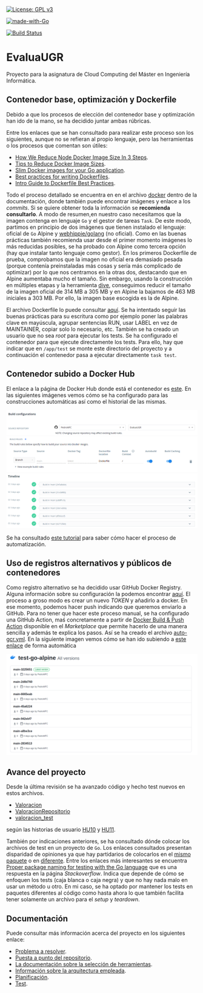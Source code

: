 [![License: GPL v3](https://img.shields.io/badge/License-GPLv3-blue.svg)](https://www.gnu.org/licenses/gpl-3.0)

[![made-with-Go](https://img.shields.io/badge/Made%20with-Go-1f425f.svg)](http://golang.org)

[![Build Status](https://travis-ci.org/PedroMFC/EvaluaUGR.svg?branch=main)](https://travis-ci.org/PedroMFC/EvaluaUGR)

# EvaluaUGR
Proyecto para la asignatura de Cloud Computing del Máster en Ingeniería Informática.

## Contenedor base, optimización y Dockerfile

Debido a que los procesos de elección del contenedor base y optimización han ido de la mano, se ha decidido juntar ambas rúbricas. 

Entre los enlaces que se han consultado para realizar este proceso son los siguientes, aunque no se refieran al propio lenguaje, pero las herramientas o los procesos que comentan son útiles:

 * [How We Reduce Node Docker Image Size In 3 Steps](https://medium.com/trendyol-tech/how-we-reduce-node-docker-image-size-in-3-steps-ff2762b51d5a).
 * [Tips to Reduce Docker Image Sizes](https://hackernoon.com/tips-to-reduce-docker-image-sizes-876095da3b34).
 * [Slim Docker images for your Go application](https://dev.to/andrioid/slim-docker-images-for-your-go-application-11oo).
 * [Best practices for writing Dockerfiles](https://docs.docker.com/develop/develop-images/dockerfile_best-practices/).
 * [Intro Guide to Dockerfile Best Practices](https://www.docker.com/blog/intro-guide-to-dockerfile-best-practices/).

Todo el proceso detallado se encuentra en en el archivo [docker][docker] dentro de la documentación, donde también puede encontrar imágenes y enlace a los *commits*. Si se quiere obtener toda la información se **recomienda consultarlo**. A modo de resumen,en nuestro caso necesitamos que la imagen contenga en lenguaje `Go` y el gestor de tareas `Task`. De este modo, partimos en principio de dos imágenes que tienen instalado el lenguaje: oficial de `Go` Alpine y [webhippie/golang](https://hub.docker.com/r/webhippie/golang) (no oficial). Como en las buenas prácticas también recomienda usar desde el primer momento imágenes lo más reducidas posibles, se ha probado con Alpine como tercera opción (hay que instalar tanto lenguaje como gestor). En los primeros Dockerfile de prueba, comprobamos que la imagen no oficial era demasiado pesada (porque contenía preinstaladas más cosas y sería más complicado de optimizar) por lo que nos centramos en la otras dos, destacando que en Alpine aumentaba mucho el tamaño. Sin embargo, usando la construcción en múltiples etapas y la herramienta [dive](https://github.com/wagoodman/dive), conseguimos reducir el tamaño de la imagen oficial de 314 MB a 305 MB y en Alpine la bajamos de 463 MB iniciales a 303 MB. Por ello, la imagen base escogida es la de Alpine.

El archivo Dockerfile lo puede consultar [aquí](./Dockerfile). Se ha intentado seguir las buenas prácticas para su escritura como por ejemplo poner las palabras clave en mayúscula, agrupar sentencias RUN, usar LABEL en vez de MAINTAINER, copiar solo lo necesario, etc. También se ha creado un usuario que no sea *root* para ejecutar los tests. Se ha configurado el contenedor para que ejecute directamente los tests. Para ello, hay que indicar que en `/app/test` se monte este directorio del proyecto y a continuación el contenedor pasa a ejecutar directamente `task test`.

## Contenedor subido a Docker Hub

El enlace a la página de Docker Hub donde está el contenedor es [este](https://hub.docker.com/r/pedromfc/evaluaugr). En las siguientes imágenes vemos cómo se ha configurado para las construcciones automáticas así como el historial de las mismas.

![](./docs/imgs/docker/3.png)
![](./docs/imgs/docker/4.png)
![](./docs/imgs/docker/5.png)

Se ha consultado [este tutorial](https://www.youtube.com/watch?v=SzzwFauxK98) para saber cómo hacer el proceso de automatización.


## Uso de registros alternativos y públicos de contenedores

Como registro alternativo se ha decidido usar GitHub Docker Registry. Alguna información sobre su configuración la podemos encontrar [aquí](https://docs.github.com/es/free-pro-team@latest/packages/using-github-packages-with-your-projects-ecosystem/configuring-docker-for-use-with-github-packages). El proceso a groso modo es crear un nuevo *TOKEN* y añadirlo a docker. En ese momento, podemos hacer push indicando que queremos enviarlo a GitHub. Para no tener que hacer este proceso manual, se ha configurado una GitHub Action, maś concretamente a partir de [Docker Build & Push Action](https://github.com/marketplace/actions/docker-build-push-action) disponible en el *Marketplace* que permite hacerlo de una manera sencilla y además te explica los pasos. Así se ha creado el archivo [auto-gcr.yml](.github/workflows/auto-gcr.yml). En la siguiente imagen vemos cómo se han ido subiendo a [este enlace](https://github.com/PedroMFC/EvaluaUGR/packages/508196) de forma automática

![](./docs/imgs/docker/6.png)



## Avance del proyecto

Desde la última revisión se ha avanzado código y hecho test nuevos en estos archivos.

- [Valoracion](./internal/microval/modelsval/valoracion.go)
- [ValoracionRepositorio](./internal/microval/modelsval/valoracionrepositorio.go)
- [valoracion_test](./tests/valoracion_test.go)

según las historias de usuario [HU10](https://github.com/PedroMFC/EvaluaUGR/issues/62) y [HU11](https://github.com/PedroMFC/EvaluaUGR/issues/63).

También por indicaciones anteriores, se ha consultado dónde colocar los archivos de test en un proyecto de `Go`. Los enlaces consultados presentan disparidad de opiniones ya que hay partidarios de colocarlos en el [mismo paquete](https://stackoverflow.com/questions/19200235/golang-tests-in-sub-directory) o en [diferente](https://medium.com/@matryer/5-simple-tips-and-tricks-for-writing-unit-tests-in-golang-619653f90742). Entre los enlaces más interesantes se encuentra [Proper package naming for testing with the Go language](https://stackoverflow.com/questions/19998250/proper-package-naming-for-testing-with-the-go-language/31443271#31443271) que es una respuesta en la página *Stackoverflow*. Indica que depende de cómo se enfoquen los tests (caja blanca o caja negra) y que no hay nada malo en usar un método u otro. En mi caso, se ha optado por mantener los tests en paquetes diferentes al código como hasta ahora lo que también facilita tener solamente un archivo para el *setup* y *teardown*.

## Documentación
Puede consultar más información acerca del proyecto en los siguientes enlace:

* [Problema a resolver][problema].
* [Puesta a punto del repositorio][configGitHub].
* [La documentación sobre la selección de herramientas][herramientas].
* [Información sobre la arquitectura empleada][arquitectura].
* [Planificación][planificacion].
* [Test][tests].

[configGitHub]: https://pedromfc.github.io/EvaluaUGR/docs/configuracion_github
[herramientas]: https://pedromfc.github.io/EvaluaUGR/docs/seleccion_herramientas
[problema]: https://pedromfc.github.io/EvaluaUGR/docs/problema
[arquitectura]: https://pedromfc.github.io/EvaluaUGR/docs/arquitectura
[issues]: https://github.com/PedroMFC/EvaluaUGR/issues
[planificacion]: https://pedromfc.github.io/EvaluaUGR/docs/planificación
[docker]: https://pedromfc.github.io/EvaluaUGR/docs/docker
[tests]: https://pedromfc.github.io/EvaluaUGR/docs/tests

[mAuxiliar]: https://github.com/PedroMFC/EvaluaUGR/milestone/2
[mPreguntas]: https://github.com/PedroMFC/EvaluaUGR/milestone/5
[mErrores]: https://github.com/PedroMFC/EvaluaUGR/milestone/3
[mEstructura]: https://github.com/PedroMFC/EvaluaUGR/milestone/7
[mResenias]: https://github.com/PedroMFC/EvaluaUGR/milestone/6
[mDocumentacion]: https://github.com/PedroMFC/EvaluaUGR/milestone/1
[mValoraciones]: https://github.com/PedroMFC/EvaluaUGR/milestone/4
[mTests]: https://github.com/PedroMFC/EvaluaUGR/milestone/8

[i1]: https://github.com/PedroMFC/EvaluaUGR/issues/1
[i2]: https://github.com/PedroMFC/EvaluaUGR/issues/2
[i3]: https://github.com/PedroMFC/EvaluaUGR/issues/3
[i4]: https://github.com/PedroMFC/EvaluaUGR/issues/4
[i5]: https://github.com/PedroMFC/EvaluaUGR/issues/5
[i6]: https://github.com/PedroMFC/EvaluaUGR/issues/6
[i7]: https://github.com/PedroMFC/EvaluaUGR/issues/7
[i8]: https://github.com/PedroMFC/EvaluaUGR/issues/8
[i9]: https://github.com/PedroMFC/EvaluaUGR/issues/9
[i10]: https://github.com/PedroMFC/EvaluaUGR/issues/10
[i11]: https://github.com/PedroMFC/EvaluaUGR/issues/11
[i12]: https://github.com/PedroMFC/EvaluaUGR/issues/12
[i13]: https://github.com/PedroMFC/EvaluaUGR/issues/13
[i14]: https://github.com/PedroMFC/EvaluaUGR/issues/14
[i15]: https://github.com/PedroMFC/EvaluaUGR/issues/15
[i16]: https://github.com/PedroMFC/EvaluaUGR/issues/16
[i17]: https://github.com/PedroMFC/EvaluaUGR/issues/17
[i18]: https://github.com/PedroMFC/EvaluaUGR/issues/18
[i19]: https://github.com/PedroMFC/EvaluaUGR/issues/19
[i20]: https://github.com/PedroMFC/EvaluaUGR/issues/20
[i21]: https://github.com/PedroMFC/EvaluaUGR/issues/21
[i22]: https://github.com/PedroMFC/EvaluaUGR/issues/22
[i23]: https://github.com/PedroMFC/EvaluaUGR/issues/23
[i24]: https://github.com/PedroMFC/EvaluaUGR/issues/24
[i25]: https://github.com/PedroMFC/EvaluaUGR/issues/25
[i26]: https://github.com/PedroMFC/EvaluaUGR/issues/26
[i27]: https://github.com/PedroMFC/EvaluaUGR/issues/27
[i28]: https://github.com/PedroMFC/EvaluaUGR/issues/28
[i29]: https://github.com/PedroMFC/EvaluaUGR/issues/29
[i30]: https://github.com/PedroMFC/EvaluaUGR/issues/30
[i31]: https://github.com/PedroMFC/EvaluaUGR/issues/31
[i32]: https://github.com/PedroMFC/EvaluaUGR/issues/32
[i33]: https://github.com/PedroMFC/EvaluaUGR/issues/33
[i34]: https://github.com/PedroMFC/EvaluaUGR/issues/34
[i35]: https://github.com/PedroMFC/EvaluaUGR/issues/35
[i36]: https://github.com/PedroMFC/EvaluaUGR/issues/36
[i37]: https://github.com/PedroMFC/EvaluaUGR/issues/37
[i38]: https://github.com/PedroMFC/EvaluaUGR/issues/38
[i39]: https://github.com/PedroMFC/EvaluaUGR/issues/39
[i40]: https://github.com/PedroMFC/EvaluaUGR/issues/40
[i41]: https://github.com/PedroMFC/EvaluaUGR/issues/41
[i42]: https://github.com/PedroMFC/EvaluaUGR/issues/42
[i43]: https://github.com/PedroMFC/EvaluaUGR/issues/43
[i44]: https://github.com/PedroMFC/EvaluaUGR/issues/44
[i45]: https://github.com/PedroMFC/EvaluaUGR/issues/45
[i46]: https://github.com/PedroMFC/EvaluaUGR/issues/46
[i47]: https://github.com/PedroMFC/EvaluaUGR/issues/47
[i48]: https://github.com/PedroMFC/EvaluaUGR/issues/48
[i49]: https://github.com/PedroMFC/EvaluaUGR/issues/49
[i50]: https://github.com/PedroMFC/EvaluaUGR/issues/50
[i51]: https://github.com/PedroMFC/EvaluaUGR/issues/51
[i52]: https://github.com/PedroMFC/EvaluaUGR/issues/52
[i53]: https://github.com/PedroMFC/EvaluaUGR/issues/53
[i54]: https://github.com/PedroMFC/EvaluaUGR/issues/54
[i55]: https://github.com/PedroMFC/EvaluaUGR/issues/55
[i56]: https://github.com/PedroMFC/EvaluaUGR/issues/56
[i57]: https://github.com/PedroMFC/EvaluaUGR/issues/57
[i58]: https://github.com/PedroMFC/EvaluaUGR/issues/58
[i59]: https://github.com/PedroMFC/EvaluaUGR/issues/59
[i60]: https://github.com/PedroMFC/EvaluaUGR/issues/60
